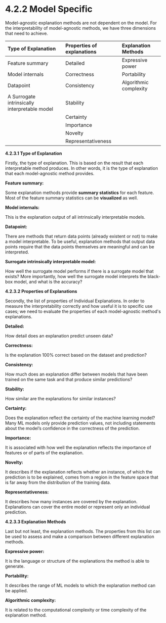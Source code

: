 # 4.2.2 Model Specific

Model-agnostic explanation methods are not dependent on the model. For the interpretability of model-agnostic methods, we have three dimensions that need to achieve.

| **Type of Explanation** | **Properties of explanations** | **Explanation Methods** |
| :--- | :--- | :--- |
| Feature summary | Detailed | Expressive power |
| Model internals | Correctness | Portability |
| Datapoint | Consistency | Algorithmic complexity |
| A Surrogate intrinsically interpretable model | Stability |  |
|  | Certainty |  |
|  | Importance |  |
|  | Novelty |  |
|  | Representativeness |  |

**4.2.3.1 Type of Explanation**

Firstly, the type of explanation. This is based on the result that each interpretable method produces. In other words, it is the type of explanation that each model-agnostic method provides.

**Feature summary:**

Some explanation methods provide **summary statistics** for each feature. Most of the feature summary statistics can be **visualized** as well.

**Model internals:**

This is the explanation output of all intrinsically interpretable models.

**Datapoint:**

There are methods that return data points \(already existent or not\) to make a model interpretable. To be useful, explanation methods that output data points require that the data points themselves are meaningful and can be interpreted.

**Surrogate intrinsically interpretable model:**

How well the surrogate model performs if there is a surrogate model that exists? More importantly, how well the surrogate model interprets the black-box model, and what is the accuracy?

**4.2.3.2 Properties of Explanations**

Secondly, the list of properties of Individual Explanations. In order to measure the interpretability correctly and how useful it is to specific use cases; we need to evaluate the properties of each model-agnostic method's explanations.

**Detailed:**

How detail does an explanation predict unseen data?

**Correctness:**

Is the explanation 100% correct based on the dataset and prediction?

**Consistency:**

How much does an explanation differ between models that have been trained on the same task and that produce similar predictions?

**Stability:**

How similar are the explanations for similar instances?

**Certainty:**

Does the explanation reflect the certainty of the machine learning model? Many ML models only provide prediction values, not including statements about the model’s confidence in the correctness of the prediction.

**Importance:**

It is associated with how well the explanation reflects the importance of features or of parts of the explanation.

**Novelty:**

It describes if the explanation reflects whether an instance, of which the prediction is to be explained, comes from a region in the feature space that is far away from the distribution of the training data.

**Representativeness:**

It describes how many instances are covered by the explanation. Explanations can cover the entire model or represent only an individual prediction.

**4.2.3.3 Explanation Methods**

Last but not least, the explanation methods. The properties from this list can be used to assess and make a comparison between different explanation methods.

**Expressive power:**

It is the language or structure of the explanations the method is able to generate.

**Portability:**

It describes the range of ML models to which the explanation method can be applied.

**Algorithmic complexity:**

It is related to the computational complexity or time complexity of the explanation method.

